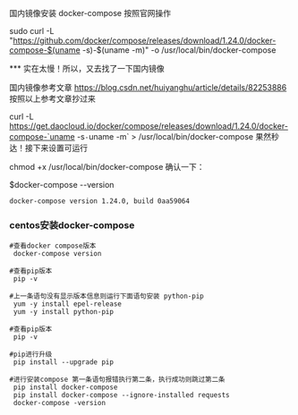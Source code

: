 国内镜像安装 docker-compose
按照官网操作

sudo curl -L "https://github.com/docker/compose/releases/download/1.24.0/docker-compose-$(uname -s)-$(uname -m)" -o /usr/local/bin/docker-compose

*** 实在太慢！所以，又去找了一下国内镜像

国内镜像参考文章 https://blog.csdn.net/huiyanghu/article/details/82253886
按照以上参考文章抄过来

curl -L https://get.daocloud.io/docker/compose/releases/download/1.24.0/docker-compose-`uname -s`-`uname -m` > /usr/local/bin/docker-compose
果然秒达！接下来设置可运行

chmod +x /usr/local/bin/docker-compose
确认一下：

$docker-compose --version

	docker-compose version 1.24.0, build 0aa59064

### centos安装docker-compose
```
#查看docker compose版本
 docker-compose version

#查看pip版本
 pip -v

#上一条语句没有显示版本信息则运行下面语句安装 python-pip
 yum -y install epel-release
 yum -y install python-pip

#查看pip版本
 pip -v

#pip进行升级
 pip install --upgrade pip

#进行安装compose 第一条语句报错执行第二条，执行成功则跳过第二条
 pip install docker-compose
 pip install docker-compose --ignore-installed requests
 docker-compose -version
```
